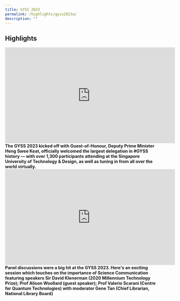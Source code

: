 ```yaml
---
title: GYSS 2023
permalink: /highlights/gyss2023a/
description: ""
---
```

## **Highlights** ##

<iframe width="560" height="315" src="https://www.youtube.com/embed/VP1N_-Cz9Xs" title="YouTube video player" frameborder="0" allow="accelerometer; autoplay; clipboard-write; encrypted-media; gyroscope; picture-in-picture; web-share" allowfullscreen=""></iframe>
<b>
The GYSS 2023 kicked off with Guest-of-Honour, Deputy Prime Minister Heng Swee Keat, officially welcomed the largest delegation in #GYSS history — with over 1,300 participants attending at the Singapore University of Technology &amp; Design, as well as tuning in from all over the world virtually.
<br>
</b>
<iframe width="560" height="315" src="https://www.youtube.com/embed/0o39J6CEOQ8" title="YouTube video player" frameborder="0" allow="accelerometer; autoplay; clipboard-write; encrypted-media; gyroscope; picture-in-picture; web-share" allowfullscreen=""></iframe>
<b> Panel discussions were a big hit at the GYSS 2023. Here's an exciting session which touches on the importance of Science Communication featuring speakers Sir David Klenerman (2020 Millennium Technology Prize); Prof Alison Woollard (guest speaker); Prof Valerio Scarani (Centre for Quantum Technologies) with moderator Gene Tan (Chief Librarian, National Library Board)
</b>
